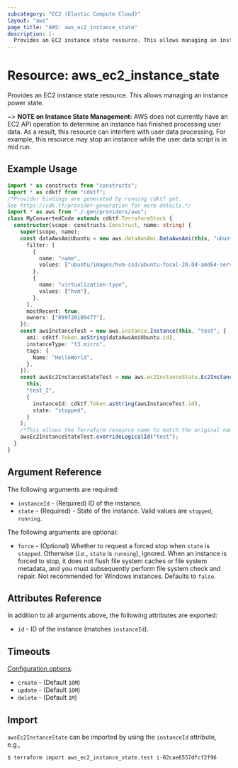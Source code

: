 ```yaml
---
subcategory: "EC2 (Elastic Compute Cloud)"
layout: "aws"
page_title: "AWS: aws_ec2_instance_state"
description: |-
  Provides an EC2 instance state resource. This allows managing an instance power state. 
---
```


# Resource: aws_ec2_instance_state

Provides an EC2 instance state resource. This allows managing an instance power state.

~> **NOTE on Instance State Management:** AWS does not currently have an EC2 API operation to determine an instance has finished processing user data. As a result, this resource can interfere with user data processing. For example, this resource may stop an instance while the user data script is in mid run.

## Example Usage

```typescript
import * as constructs from "constructs";
import * as cdktf from "cdktf";
/*Provider bindings are generated by running cdktf get.
See https://cdk.tf/provider-generation for more details.*/
import * as aws from "./.gen/providers/aws";
class MyConvertedCode extends cdktf.TerraformStack {
  constructor(scope: constructs.Construct, name: string) {
    super(scope, name);
    const dataAwsAmiUbuntu = new aws.dataAwsAmi.DataAwsAmi(this, "ubuntu", {
      filter: [
        {
          name: "name",
          values: ["ubuntu/images/hvm-ssd/ubuntu-focal-20.04-amd64-server-*"],
        },
        {
          name: "virtualization-type",
          values: ["hvm"],
        },
      ],
      mostRecent: true,
      owners: ["099720109477"],
    });
    const awsInstanceTest = new aws.instance.Instance(this, "test", {
      ami: cdktf.Token.asString(dataAwsAmiUbuntu.id),
      instanceType: "t3.micro",
      tags: {
        Name: "HelloWorld",
      },
    });
    const awsEc2InstanceStateTest = new aws.ec2InstanceState.Ec2InstanceState(
      this,
      "test_2",
      {
        instanceId: cdktf.Token.asString(awsInstanceTest.id),
        state: "stopped",
      }
    );
    /*This allows the Terraform resource name to match the original name. You can remove the call if you don't need them to match.*/
    awsEc2InstanceStateTest.overrideLogicalId("test");
  }
}

```

## Argument Reference

The following arguments are required:

* `instanceId` - (Required) ID of the instance.
* `state` - (Required) - State of the instance. Valid values are `stopped`, `running`.

The following arguments are optional:

* `force` - (Optional) Whether to request a forced stop when `state` is `stopped`. Otherwise (_i.e._, `state` is `running`), ignored. When an instance is forced to stop, it does not flush file system caches or file system metadata, and you must subsequently perform file system check and repair. Not recommended for Windows instances. Defaults to `false`.

## Attributes Reference

In addition to all arguments above, the following attributes are exported:

* `id` - ID of the instance (matches `instanceId`).

## Timeouts

[Configuration options](https://developer.hashicorp.com/terraform/language/resources/syntax#operation-timeouts):

* `create` - (Default `10M`)
* `update` - (Default `10M`)
* `delete` - (Default `1M`)

## Import

`awsEc2InstanceState` can be imported by using the `instanceId` attribute, e.g.,

```
$ terraform import aws_ec2_instance_state.test i-02cae6557dfcf2f96
```

<!-- cache-key: cdktf-0.17.0-pre.15 input-19c105887b99c9546865f82e4635edb9590d1b4933fa7a3973baeb84dbc5ce9c -->
